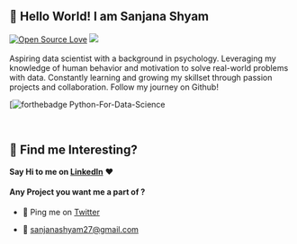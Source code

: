 ## 👋 Hello World! I am Sanjana Shyam

[![Open Source Love](https://badges.frapsoft.com/os/v2/open-source.svg?v=103)](https://github.com/sanjanashyam27) [![](https://cdn.rawgit.com/sindresorhus/awesome/d7305f38d29fed78fa85652e3a63e154dd8e8829/media/badge.svg)](https://github.com/sanjanashyam27)
<br><br>
Aspiring data scientist with a background in psychology. Leveraging my knowledge of human behavior and motivation to solve real-world problems with data. Constantly learning and growing my skillset through passion projects and collaboration. Follow my journey on Github!

[![forthebadge Python-For-Data-Science](https://forthebadge.com/generator/?plabel=Python&slabel=For+Data+Science&pbg=%233BC4F3&sbg=%23A738D5)

<br>

## :dart: Find me Interesting? 
**Say Hi to me on [LinkedIn](https://www.linkedin.com/in//sanjanashyam27)** :heart: 

#### Any Project you want me a part of ?

 - 👀 Ping me on [Twitter](https://twitter.com/sanjanashyam27)

 - 💌 [sanjanashyam27@gmail.com](mailto:sanjanashyam27@gmail.com)
